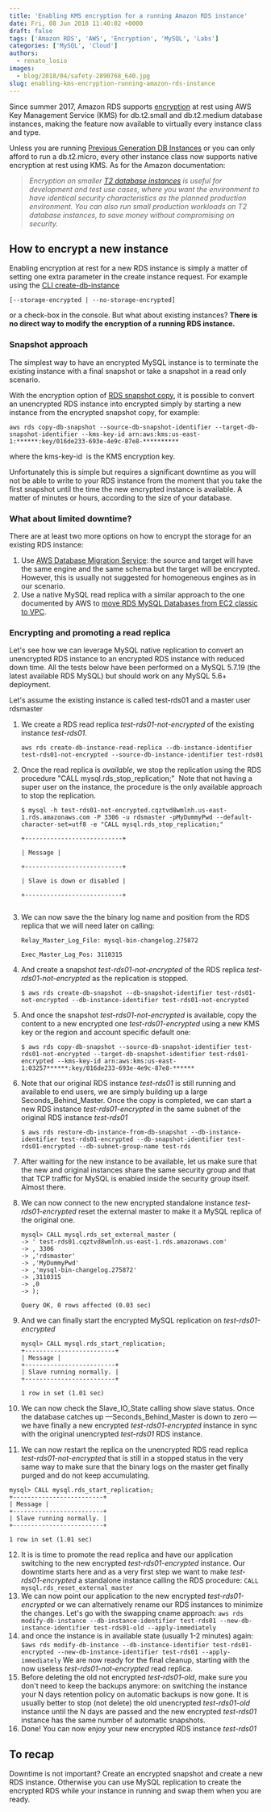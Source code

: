 ```yaml
---
title: 'Enabling KMS encryption for a running Amazon RDS instance'
date: Fri, 08 Jun 2018 11:40:02 +0000
draft: false
tags: ['Amazon RDS', 'AWS', 'Encryption', 'MySQL', 'Labs']
categories: ['MySQL', 'Cloud']
authors:
  - renato_losio
images:
  - blog/2018/04/safety-2890768_640.jpg
slug: enabling-kms-encryption-running-amazon-rds-instance
---
```


Since summer 2017, Amazon RDS supports [encryption](https://aws.amazon.com/about-aws/whats-new/2017/06/amazon-rds-enables-encryption-at-rest-for-additional-t2-instance-types/) at rest using AWS Key Management Service (KMS) for db.t2.small and db.t2.medium database instances, making the feature now available to virtually every instance class and type. 

Unless you are running [Previous Generation DB Instances](https://aws.amazon.com/rds/previous-generation/) or you can only afford to run a db.t2.micro, every other instance class now supports native encryption at rest using KMS. As for the Amazon documentation:

> _Encryption on smaller [T2 database instances](http://docs.aws.amazon.com/AmazonRDS/latest/UserGuide/Concepts.DBInstanceClass.html) is useful for development and test use cases, where you want the environment to have identical security characteristics as the planned production environment. You can also run small production workloads on T2 database instances, to save money without compromising on security._

How to encrypt a new instance
-----------------------------

Enabling encryption at rest for a new RDS instance is simply a matter of setting one extra parameter in the create instance request. For example using the [CLI create-db-instance](http://docs.aws.amazon.com/cli/latest/reference/rds/create-db-instance.html)
```
[--storage-encrypted | --no-storage-encrypted]
```
or a check-box in the console. But what about existing instances? **There is no direct way to modify the encryption of a running RDS instance.**

### **Snapshot approach**

The simplest way to have an encrypted MySQL instance is to terminate the existing instance with a final snapshot or take a snapshot in a read only scenario. 

With the encryption option of [RDS snapshot copy](http://docs.aws.amazon.com/cli/latest/reference/rds/copy-db-snapshot.html), it is possible to convert an unencrypted RDS instance into encrypted simply by starting a new instance from the encrypted snapshot copy, for example:
```
aws rds copy-db-snapshot --source-db-snapshot-identifier --target-db-snapshot-identifier --kms-key-id arn:aws:kms:us-east-1:******:key/016de233-693e-4e9c-87e8-**********
```
where the kms-key-id  is the KMS encryption key. 

Unfortunately this is simple but requires a significant downtime as you will not be able to write to your RDS instance from the moment that you take the first snapshot until the time the new encrypted instance is available. A matter of minutes or hours, according to the size of your database.

### What about limited downtime?

There are at least two more options on how to encrypt the storage for an existing RDS instance:

1.  Use [AWS Database Migration Service](https://aws.amazon.com/dms/): the source and target will have the same engine and the same schema but the target will be encrypted. However, this is usually not suggested for homogeneous engines as in our scenario.
2.  Use a native MySQL read replica with a similar approach to the one documented by AWS to [move RDS MySQL Databases from EC2 classic to VPC](https://d0.awsstatic.com/whitepapers/RDS/Moving_RDS_MySQL_DB_to_VPC.pdf).

### Encrypting and promoting a read replica

Let's see how we can leverage MySQL native replication to convert an unencrypted RDS instance to an encrypted RDS instance with reduced down time. All the tests below have been performed on a MySQL 5.7.19 (the latest available RDS MySQL) but should work on any MySQL 5.6+ deployment. 

Let's assume the existing instance is called test-rds01 and a master user rdsmaster

1.  We create a RDS read replica _test-rds01-not-encrypted_ of the existing instance _test-rds01_.
    ```
    aws rds create-db-instance-read-replica --db-instance-identifier test-rds01-not-encrypted --source-db-instance-identifier test-rds01
    ```
2.  Once the read replica is _available_, we stop the replication using the RDS procedure "CALL mysql.rds_stop_replication;"  Note that not having a super user on the instance, the procedure is the only available approach to stop the replication.
    ```
    $ mysql -h test-rds01-not-encrypted.cqztvd8wmlnh.us-east-1.rds.amazonaws.com -P 3306 -u rdsmaster -pMyDummyPwd --default-character-set=utf8 -e "CALL mysql.rds_stop_replication;"
    
    +---------------------------+
    
    | Message |
    
    +---------------------------+
    
    | Slave is down or disabled |
    
    +---------------------------+
    
    
    ```
3.  We can now save the the binary log name and position from the RDS replica that we will need later on calling:
    ```
    Relay_Master_Log_File: mysql-bin-changelog.275872
    
    Exec_Master_Log_Pos: 3110315
    ```
4.  And create a snapshot _test-rds01-not-encrypted_ of the RDS replica _test-rds01-not-encrypted_ as the replication is stopped.
    ```
    $ aws rds create-db-snapshot --db-snapshot-identifier test-rds01-not-encrypted --db-instance-identifier test-rds01-not-encrypted
    ```
5.  And once the snapshot _test-rds01-not-encrypted_ is available, copy the content to a new encrypted one _test-rds01-encrypted_ using a new KMS key or the region and account specific default one:
    ```
    $ aws rds copy-db-snapshot --source-db-snapshot-identifier test-rds01-not-encrypted --target-db-snapshot-identifier test-rds01-encrypted --kms-key-id arn:aws:kms:us-east-1:03257******:key/016de233-693e-4e9c-87e8-******
    ```
6.  Note that our original RDS instance _test-rds01_ is still running and available to end users, we are simply building up a large Seconds_Behind_Master. Once the copy is completed, we can start a new RDS instance _test-rds01-encrypted_ in the same subnet of the original RDS instance _test-rds01_
    ```
    $ aws rds restore-db-instance-from-db-snapshot --db-instance-identifier test-rds01-encrypted --db-snapshot-identifier test-rds01-encrypted --db-subnet-group-name test-rds
    ```
7.  After waiting for the new instance to be available, let us make sure that the new and original instances share the same security group and that that TCP traffic for MySQL is enabled inside the security group itself. Almost there.
8.  We can now connect to the new encrypted standalone instance _test-rds01-encrypted_ reset the external master to make it a MySQL replica of the original one.
    ```
    mysql> CALL mysql.rds_set_external_master (
    -> ' test-rds01.cqztvd8wmlnh.us-east-1.rds.amazonaws.com'
    -> , 3306
    -> ,'rdsmaster'
    -> ,'MyDummyPwd'
    -> ,'mysql-bin-changelog.275872'
    -> ,3110315
    -> ,0
    -> );
    
    Query OK, 0 rows affected (0.03 sec)
    ```
9.  And we can finally start the encrypted MySQL replication on _test-rds01-encrypted_
    ```
    mysql> CALL mysql.rds_start_replication;
    +-------------------------+
    | Message |
    +-------------------------+
    | Slave running normally. |
    +-------------------------+
    
    1 row in set (1.01 sec)
    ```

10.  We can now check the Slave_IO_State calling show slave status. Once the database catches up —Seconds_Behind_Master is down to zero — we have finally a new encrypted _test-rds01-encrypted_ instance in sync with the original unencrypted _test-rds01_ RDS instance.

11.  We can now restart the replica on the unencrypted RDS read replica _test-rds01-not-encrypted_ that is still in a stopped status in the very same way to make sure that the binary logs on the master get finally purged and do not keep accumulating.
```
mysql> CALL mysql.rds_start_replication;
+-------------------------+
| Message |
+-------------------------+
| Slave running normally. |
+-------------------------+

1 row in set (1.01 sec)
```

12.  It is is time to promote the read replica and have our application switching to the new encrypted _test-rds01-encrypted_ instance. Our downtime starts here and as a very first step we want to make _test-rds01-encrypted_ a standalone instance calling the RDS procedure:
    ```
    CALL mysql.rds_reset_external_master
    ```
13.  We can now point our application to the new encrypted _test-rds01-encrypted_ or we can alternatively rename our RDS instances to minimize the changes. Let's go with the swapping cname approach:
    ```
    aws rds modify-db-instance --db-instance-identifier test-rds01 --new-db-instance-identifier test-rds01-old --apply-immediately
    ```
14.  and once the instance is in available state (usually 1-2 minutes) again:
    ```
    $aws rds modify-db-instance --db-instance-identifier test-rds01-encrypted --new-db-instance-identifier test-rds01 --apply-immediately
    ```
    We are now ready for the final cleanup, starting with the now useless _test-rds01-not-encrypted_ read replica.
15.  Before deleting the old not encrypted _test-rds01-old_, make sure you don't need to keep the backups anymore: on switching the instance your N days retention policy on automatic backups is now gone. It is usually better to stop (not delete) the old unencrypted _test-rds01-old_ instance until the N days are passed and the new encrypted _test-rds01_ instance has the same number of automatic snapshots.
16.  Done! You can now enjoy your new encrypted RDS instance _test-rds01_

To recap
--------

Downtime is not important? Create an encrypted snapshot and create a new RDS instance. Otherwise you can use MySQL replication to create the encrypted RDS while your instance in running and swap them when you are ready.